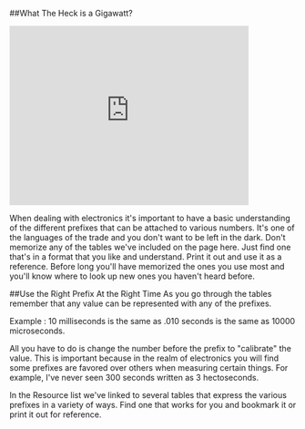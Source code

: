 ##What The Heck is a Gigawatt?
<iframe width="420" height="315" src="https://www.youtube-nocookie.com/embed/I5cYgRnfFDA?rel=0" frameborder="0" allowfullscreen></iframe>

When dealing with electronics it's important to have a basic understanding of the different prefixes that can be attached to various numbers.  It's one of the languages of the trade and you don't want to be left in the dark.  Don't memorize any of the tables we've included on the page here.  Just find one that's in a format that you like and understand.  Print it out and use it as a reference.  Before long you'll have memorized the ones you use most and you'll know where to look up new ones you haven't heard before.

##Use the Right Prefix At the Right Time
As you go through the tables remember that any value can be represented with any of the prefixes.

Example
:   10 milliseconds is the same as .010 seconds is the same as 10000 microseconds.

All you have to do is change the number before the prefix to "calibrate" the value.  This is important because in the realm of electronics you will find some prefixes are favored over others when measuring certain things.  For example, I've never seen 300 seconds written as 3 hectoseconds.

In the Resource list we've linked to several tables that express the various prefixes in a variety of ways.  Find one that works for you and bookmark it or print it out for reference.
